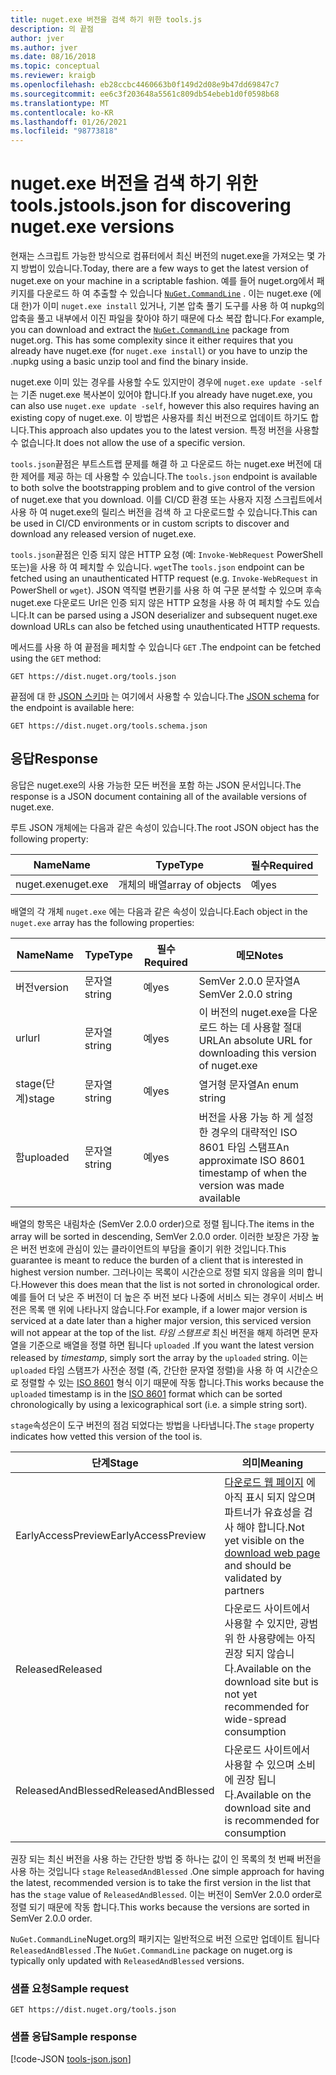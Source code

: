 ```yaml
---
title: nuget.exe 버전을 검색 하기 위한 tools.js
description: 의 끝점
author: jver
ms.author: jver
ms.date: 08/16/2018
ms.topic: conceptual
ms.reviewer: kraigb
ms.openlocfilehash: eb28ccbc4460663b0f149d2d08e9b47dd69847c7
ms.sourcegitcommit: ee6c3f203648a5561c809db54ebeb1d0f0598b68
ms.translationtype: MT
ms.contentlocale: ko-KR
ms.lasthandoff: 01/26/2021
ms.locfileid: "98773818"
---
```

# <a name="toolsjson-for-discovering-nugetexe-versions"></a><span data-ttu-id="3804f-103">nuget.exe 버전을 검색 하기 위한 tools.js</span><span class="sxs-lookup"><span data-stu-id="3804f-103">tools.json for discovering nuget.exe versions</span></span>

<span data-ttu-id="3804f-104">현재는 스크립트 가능한 방식으로 컴퓨터에서 최신 버전의 nuget.exe을 가져오는 몇 가지 방법이 있습니다.</span><span class="sxs-lookup"><span data-stu-id="3804f-104">Today, there are a few ways to get the latest version of nuget.exe on your machine in a scriptable fashion.</span></span> <span data-ttu-id="3804f-105">예를 들어 nuget.org에서 패키지를 다운로드 하 여 추출할 수 있습니다 [`NuGet.CommandLine`](https://www.nuget.org/packages/NuGet.CommandLine/) . 이는 nuget.exe (에 대 한)가 이미 `nuget.exe install` 있거나, 기본 압축 풀기 도구를 사용 하 여 nupkg의 압축을 풀고 내부에서 이진 파일을 찾아야 하기 때문에 다소 복잡 합니다.</span><span class="sxs-lookup"><span data-stu-id="3804f-105">For example, you can download and extract the [`NuGet.CommandLine`](https://www.nuget.org/packages/NuGet.CommandLine/) package from nuget.org. This has some complexity since it either requires that you already have nuget.exe (for `nuget.exe install`) or you have to unzip the .nupkg using a basic unzip tool and find the binary inside.</span></span>

<span data-ttu-id="3804f-106">nuget.exe 이미 있는 경우를 사용할 수도 있지만이 경우에 `nuget.exe update -self` 는 기존 nuget.exe 복사본이 있어야 합니다.</span><span class="sxs-lookup"><span data-stu-id="3804f-106">If you already have nuget.exe, you can also use `nuget.exe update -self`, however this also requires having an existing copy of nuget.exe.</span></span> <span data-ttu-id="3804f-107">이 방법은 사용자를 최신 버전으로 업데이트 하기도 합니다.</span><span class="sxs-lookup"><span data-stu-id="3804f-107">This approach also updates you to the latest version.</span></span> <span data-ttu-id="3804f-108">특정 버전을 사용할 수 없습니다.</span><span class="sxs-lookup"><span data-stu-id="3804f-108">It does not allow the use of a specific version.</span></span>

<span data-ttu-id="3804f-109">`tools.json`끝점은 부트스트랩 문제를 해결 하 고 다운로드 하는 nuget.exe 버전에 대 한 제어를 제공 하는 데 사용할 수 있습니다.</span><span class="sxs-lookup"><span data-stu-id="3804f-109">The `tools.json` endpoint is available to both solve the bootstrapping problem and to give control of the version of nuget.exe that you download.</span></span> <span data-ttu-id="3804f-110">이를 CI/CD 환경 또는 사용자 지정 스크립트에서 사용 하 여 nuget.exe의 릴리스 버전을 검색 하 고 다운로드할 수 있습니다.</span><span class="sxs-lookup"><span data-stu-id="3804f-110">This can be used in CI/CD environments or in custom scripts to discover and download any released version of nuget.exe.</span></span>

<span data-ttu-id="3804f-111">`tools.json`끝점은 인증 되지 않은 HTTP 요청 (예: `Invoke-WebRequest` PowerShell 또는)을 사용 하 여 페치할 수 있습니다. `wget`</span><span class="sxs-lookup"><span data-stu-id="3804f-111">The `tools.json` endpoint can be fetched using an unauthenticated HTTP request (e.g. `Invoke-WebRequest` in PowerShell or `wget`).</span></span> <span data-ttu-id="3804f-112">JSON 역직렬 변환기를 사용 하 여 구문 분석할 수 있으며 후속 nuget.exe 다운로드 Url은 인증 되지 않은 HTTP 요청을 사용 하 여 페치할 수도 있습니다.</span><span class="sxs-lookup"><span data-stu-id="3804f-112">It can be parsed using a JSON deserializer and subsequent nuget.exe download URLs can also be fetched using unauthenticated HTTP requests.</span></span>

<span data-ttu-id="3804f-113">메서드를 사용 하 여 끝점을 페치할 수 있습니다 `GET` .</span><span class="sxs-lookup"><span data-stu-id="3804f-113">The endpoint can be fetched using the `GET` method:</span></span>

```
GET https://dist.nuget.org/tools.json
```

<span data-ttu-id="3804f-114">끝점에 대 한 [JSON 스키마](https://json-schema.org/) 는 여기에서 사용할 수 있습니다.</span><span class="sxs-lookup"><span data-stu-id="3804f-114">The [JSON schema](https://json-schema.org/) for the endpoint is available here:</span></span>

```
GET https://dist.nuget.org/tools.schema.json
```

## <a name="response"></a><span data-ttu-id="3804f-115">응답</span><span class="sxs-lookup"><span data-stu-id="3804f-115">Response</span></span>

<span data-ttu-id="3804f-116">응답은 nuget.exe의 사용 가능한 모든 버전을 포함 하는 JSON 문서입니다.</span><span class="sxs-lookup"><span data-stu-id="3804f-116">The response is a JSON document containing all of the available versions of nuget.exe.</span></span>

<span data-ttu-id="3804f-117">루트 JSON 개체에는 다음과 같은 속성이 있습니다.</span><span class="sxs-lookup"><span data-stu-id="3804f-117">The root JSON object has the following property:</span></span>

<span data-ttu-id="3804f-118">Name</span><span class="sxs-lookup"><span data-stu-id="3804f-118">Name</span></span>      | <span data-ttu-id="3804f-119">Type</span><span class="sxs-lookup"><span data-stu-id="3804f-119">Type</span></span>             | <span data-ttu-id="3804f-120">필수</span><span class="sxs-lookup"><span data-stu-id="3804f-120">Required</span></span>
--------- | ---------------- | --------
<span data-ttu-id="3804f-121">nuget.exe</span><span class="sxs-lookup"><span data-stu-id="3804f-121">nuget.exe</span></span> | <span data-ttu-id="3804f-122">개체의 배열</span><span class="sxs-lookup"><span data-stu-id="3804f-122">array of objects</span></span> | <span data-ttu-id="3804f-123">예</span><span class="sxs-lookup"><span data-stu-id="3804f-123">yes</span></span>

<span data-ttu-id="3804f-124">배열의 각 개체 `nuget.exe` 에는 다음과 같은 속성이 있습니다.</span><span class="sxs-lookup"><span data-stu-id="3804f-124">Each object in the `nuget.exe` array has the following properties:</span></span>

<span data-ttu-id="3804f-125">Name</span><span class="sxs-lookup"><span data-stu-id="3804f-125">Name</span></span>     | <span data-ttu-id="3804f-126">Type</span><span class="sxs-lookup"><span data-stu-id="3804f-126">Type</span></span>   | <span data-ttu-id="3804f-127">필수</span><span class="sxs-lookup"><span data-stu-id="3804f-127">Required</span></span> | <span data-ttu-id="3804f-128">메모</span><span class="sxs-lookup"><span data-stu-id="3804f-128">Notes</span></span>
-------- | ------ | -------- | -----
<span data-ttu-id="3804f-129">버전</span><span class="sxs-lookup"><span data-stu-id="3804f-129">version</span></span>  | <span data-ttu-id="3804f-130">문자열</span><span class="sxs-lookup"><span data-stu-id="3804f-130">string</span></span> | <span data-ttu-id="3804f-131">예</span><span class="sxs-lookup"><span data-stu-id="3804f-131">yes</span></span>      | <span data-ttu-id="3804f-132">SemVer 2.0.0 문자열</span><span class="sxs-lookup"><span data-stu-id="3804f-132">A SemVer 2.0.0 string</span></span>
<span data-ttu-id="3804f-133">url</span><span class="sxs-lookup"><span data-stu-id="3804f-133">url</span></span>      | <span data-ttu-id="3804f-134">문자열</span><span class="sxs-lookup"><span data-stu-id="3804f-134">string</span></span> | <span data-ttu-id="3804f-135">예</span><span class="sxs-lookup"><span data-stu-id="3804f-135">yes</span></span>      | <span data-ttu-id="3804f-136">이 버전의 nuget.exe을 다운로드 하는 데 사용할 절대 URL</span><span class="sxs-lookup"><span data-stu-id="3804f-136">An absolute URL for downloading this version of nuget.exe</span></span>
<span data-ttu-id="3804f-137">stage(단계)</span><span class="sxs-lookup"><span data-stu-id="3804f-137">stage</span></span>    | <span data-ttu-id="3804f-138">문자열</span><span class="sxs-lookup"><span data-stu-id="3804f-138">string</span></span> | <span data-ttu-id="3804f-139">예</span><span class="sxs-lookup"><span data-stu-id="3804f-139">yes</span></span>      | <span data-ttu-id="3804f-140">열거형 문자열</span><span class="sxs-lookup"><span data-stu-id="3804f-140">An enum string</span></span>
<span data-ttu-id="3804f-141">함</span><span class="sxs-lookup"><span data-stu-id="3804f-141">uploaded</span></span> | <span data-ttu-id="3804f-142">문자열</span><span class="sxs-lookup"><span data-stu-id="3804f-142">string</span></span> | <span data-ttu-id="3804f-143">예</span><span class="sxs-lookup"><span data-stu-id="3804f-143">yes</span></span>      | <span data-ttu-id="3804f-144">버전을 사용 가능 하 게 설정한 경우의 대략적인 ISO 8601 타임 스탬프</span><span class="sxs-lookup"><span data-stu-id="3804f-144">An approximate ISO 8601 timestamp of when the version was made available</span></span>

<span data-ttu-id="3804f-145">배열의 항목은 내림차순 (SemVer 2.0.0 order)으로 정렬 됩니다.</span><span class="sxs-lookup"><span data-stu-id="3804f-145">The items in the array will be sorted in descending, SemVer 2.0.0 order.</span></span> <span data-ttu-id="3804f-146">이러한 보장은 가장 높은 버전 번호에 관심이 있는 클라이언트의 부담을 줄이기 위한 것입니다.</span><span class="sxs-lookup"><span data-stu-id="3804f-146">This guarantee is meant to reduce the burden of a client that is interested in highest version number.</span></span> <span data-ttu-id="3804f-147">그러나이는 목록이 시간순으로 정렬 되지 않음을 의미 합니다.</span><span class="sxs-lookup"><span data-stu-id="3804f-147">However this does mean that the list is not sorted in chronological order.</span></span> <span data-ttu-id="3804f-148">예를 들어 더 낮은 주 버전이 더 높은 주 버전 보다 나중에 서비스 되는 경우이 서비스 버전은 목록 맨 위에 나타나지 않습니다.</span><span class="sxs-lookup"><span data-stu-id="3804f-148">For example, if a lower major version is serviced at a date later than a higher major version, this serviced version will not appear at the top of the list.</span></span> <span data-ttu-id="3804f-149">*타임 스탬프로* 최신 버전을 해제 하려면 문자열을 기준으로 배열을 정렬 하면 됩니다 `uploaded` .</span><span class="sxs-lookup"><span data-stu-id="3804f-149">If you want the latest version released by *timestamp*, simply sort the array by the `uploaded` string.</span></span> <span data-ttu-id="3804f-150">이는 `uploaded` 타임 스탬프가 사전순 정렬 (즉, 간단한 문자열 정렬)을 사용 하 여 시간순으로 정렬할 수 있는 [ISO 8601](https://www.iso.org/iso-8601-date-and-time-format.html) 형식 이기 때문에 작동 합니다.</span><span class="sxs-lookup"><span data-stu-id="3804f-150">This works because the `uploaded` timestamp is in the [ISO 8601](https://www.iso.org/iso-8601-date-and-time-format.html) format which can be sorted chronologically by using a lexicographical sort (i.e. a simple string sort).</span></span>

<span data-ttu-id="3804f-151">`stage`속성은이 도구 버전의 점검 되었다는 방법을 나타냅니다.</span><span class="sxs-lookup"><span data-stu-id="3804f-151">The `stage` property indicates how vetted this version of the tool is.</span></span> 

<span data-ttu-id="3804f-152">단계</span><span class="sxs-lookup"><span data-stu-id="3804f-152">Stage</span></span>              | <span data-ttu-id="3804f-153">의미</span><span class="sxs-lookup"><span data-stu-id="3804f-153">Meaning</span></span>
------------------ | ------
<span data-ttu-id="3804f-154">EarlyAccessPreview</span><span class="sxs-lookup"><span data-stu-id="3804f-154">EarlyAccessPreview</span></span> | <span data-ttu-id="3804f-155">[다운로드 웹 페이지](https://www.nuget.org/downloads) 에 아직 표시 되지 않으며 파트너가 유효성을 검사 해야 합니다.</span><span class="sxs-lookup"><span data-stu-id="3804f-155">Not yet visible on the [download web page](https://www.nuget.org/downloads) and should be validated by partners</span></span>
<span data-ttu-id="3804f-156">Released</span><span class="sxs-lookup"><span data-stu-id="3804f-156">Released</span></span>           | <span data-ttu-id="3804f-157">다운로드 사이트에서 사용할 수 있지만, 광범위 한 사용량에는 아직 권장 되지 않습니다.</span><span class="sxs-lookup"><span data-stu-id="3804f-157">Available on the download site but is not yet recommended for wide-spread consumption</span></span>
<span data-ttu-id="3804f-158">ReleasedAndBlessed</span><span class="sxs-lookup"><span data-stu-id="3804f-158">ReleasedAndBlessed</span></span> | <span data-ttu-id="3804f-159">다운로드 사이트에서 사용할 수 있으며 소비에 권장 됩니다.</span><span class="sxs-lookup"><span data-stu-id="3804f-159">Available on the download site and is recommended for consumption</span></span>

<span data-ttu-id="3804f-160">권장 되는 최신 버전을 사용 하는 간단한 방법 중 하나는 값이 인 목록의 첫 번째 버전을 사용 하는 것입니다 `stage` `ReleasedAndBlessed` .</span><span class="sxs-lookup"><span data-stu-id="3804f-160">One simple approach for having the latest, recommended version is to take the first version in the list that has the `stage` value of `ReleasedAndBlessed`.</span></span> <span data-ttu-id="3804f-161">이는 버전이 SemVer 2.0.0 order로 정렬 되기 때문에 작동 합니다.</span><span class="sxs-lookup"><span data-stu-id="3804f-161">This works because the versions are sorted in SemVer 2.0.0 order.</span></span>

<span data-ttu-id="3804f-162">`NuGet.CommandLine`Nuget.org의 패키지는 일반적으로 버전 으로만 업데이트 됩니다 `ReleasedAndBlessed` .</span><span class="sxs-lookup"><span data-stu-id="3804f-162">The `NuGet.CommandLine` package on nuget.org is typically only updated with `ReleasedAndBlessed` versions.</span></span>

### <a name="sample-request"></a><span data-ttu-id="3804f-163">샘플 요청</span><span class="sxs-lookup"><span data-stu-id="3804f-163">Sample request</span></span>

```
GET https://dist.nuget.org/tools.json
```

### <a name="sample-response"></a><span data-ttu-id="3804f-164">샘플 응답</span><span class="sxs-lookup"><span data-stu-id="3804f-164">Sample response</span></span>

[!code-JSON [tools-json.json](./_data/tools-json.json)]
